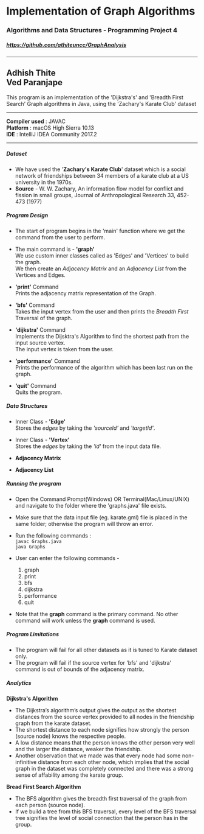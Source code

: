 # Implementation of Graph Algorithms

### Algorithms and Data Structures - Programming Project 4

##### https://github.com/athiteuncc/GraphAnalysis

***
Adhish Thite<br>
Ved Paranjape
---

This program is an implementation of the 'Dijkstra's' and 'Breadth First Search' Graph algorithms in Java, using the 'Zachary's Karate Club' dataset

---

**Compiler used** : JAVAC<br>
**Platform** :  macOS High Sierra 10.13<br>
**IDE** : IntelliJ IDEA Community 2017.2

---
##### Dataset
+ We have used the '**Zachary's Karate Club**' dataset which is a social network of friendships between 34 members of a karate club at a US university in the 1970s.<br>
+ **Source** - W. W. Zachary, An information flow model for conflict and fission in small groups, Journal of Anthropological Research 33, 452-473 (1977)

##### Program Design
+ The start of program begins in the 'main' function where we get the command from the user to perform.

+ The main command is - **'graph'**<br>
We use custom inner classes called as 'Edges' and 'Vertices' to build the graph.<br>
We then create an _Adjacency Matrix_ and an _Adjacency List_ from the Vertices and Edges.

+ **'print'** Command<br>
Prints the adjacency matrix representation of the Graph.<br>

+ **'bfs'** Command<br>
Takes the input vertex from the user and then prints the _Breadth First_ Traversal of the graph.

+ **'dijkstra'** Command <br>
Implements the Dijsktra's Algorithm to find the shortest path from the input source vertex.<br>The input vertex is taken from the user. <br>

+ **'performance'** Command<br>
Prints the performance of the algorithm which has been last run on the graph.<br>

+ **'quit'** Command<br>
Quits the program.<br>

##### Data Structures
+ Inner Class - **'Edge'**<br>
Stores the _edges_ by taking the _'sourceId'_ and _'targetId'_.

+ Inner Class - **'Vertex'**<br>
Stores the _edges_ by taking the _'id'_ from the input data file.<br>

+ **Adjacency Matrix**
+ **Adjacency List**

##### Running the program
+ Open the Command Prompt(Windows) OR Terminal(Mac/Linux/UNIX) and navigate to the folder where the 'graphs.java' file exists.
+ Make sure that the data input file (eg. karate.gml) file is placed in the same folder; otherwise the program will throw an error.
+ Run the following commands :<br>
`javac Graphs.java`<br>
`java Graphs`
+ User can enter the following commands -<br>
    1. graph
    2. print
    3. bfs
    4. dijkstra
    5. performance
    6. quit
    
+ Note that the **graph** command is the primary command. No other command will work unless the **graph** command is used.

##### Program Limitations
+ The program will fail for all other datasets as it is tuned to Karate dataset only.
+ The program will fail if the source vertex for 'bfs' and 'dijkstra' command is out of bounds of the adjacency matrix.

##### Analytics

**Dijkstra's Algorithm**

+ The Dijkstra’s algorithm’s output gives the output as the shortest distances from the source vertex provided to all nodes in the friendship graph from the karate dataset.<br>
+ The shortest distance to each node signifies how strongly the person (source node) knows the respective people.<br>
+ A low distance means that the person knows the other person very well and the larger the distance, weaker the friendship.<br>
+ Another observation that we made was that every node had some non-infinitive distance from each other node, which implies that the social graph in the dataset was completely connected and there was a strong sense of affability among the karate group. 

**Bread First Search Algorithm**

+ The BFS algorithm gives the breadth first traversal of the graph from each person (source node).
+ If we build a tree from this BFS traversal, every level of the BFS traversal tree signifies the level of social connection that the person has in the group.